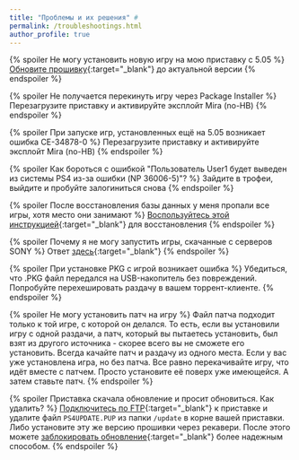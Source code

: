 ```yaml
---
title: "Проблемы и их решения" #
permalink: /troubleshootings.html
author_profile: true
---
```


{% spoiler Не могу установить новую игру на мою приставку с 5.05 %}
[Обновите прошивку](usb-aupdate){:target="_blank"} до актуальной версии
{% endspoiler %}

{% spoiler Не получается перекинуть игру через Package Installer %}
Перезагрузите приставку и активируйте эксплойт Mira (no-HB)
{% endspoiler %}

{% spoiler При запуске игр, установленных ещё на 5.05 возникает ошибка CE-34878-0 %}
Перезагрузите приставку и активируйте эксплойт Mira (no-HB)
{% endspoiler %}

{% spoiler Как бороться с ошибкой "Пользователь User1 будет выведен из системы PS4 из-за ошибки (NP 36006-5)"? %}
Зайдите в трофеи, выйдите и пробуйте залогиниться снова
{% endspoiler %}

{% spoiler После восстановления базы данных у меня пропали все игры, хотя место они занимают %}
[Воспользуйтесь этой инструкцией](https://4pda.ru/forum/index.php?s=&showtopic=885825&view=findpost&p=76994684){:target="_blank"} для восстановления 
{% endspoiler %}

{% spoiler Почему я не могу запустить игры, скачанные с серверов SONY %}
Ответ [здесь](https://vk.com/@jailbreakps4-chto-zhe-vse-taki-luchshe-hen-vs-mira-vs-henmira){:target="_blank"}
{% endspoiler %}

{% spoiler При установке PKG с игрой возникает ошибка %}
Убедиться, что .PKG файл передался на USB-накопитель без повреждений. Попробуйте перехешировать раздачу в вашем торрент-клиенте. 
{% endspoiler %}

{% spoiler Не могу установить патч на игру %}
Файл патча подходит только к той игре, с которой он делался. То есть, если вы установили игру с одной раздачи, а патч, который вы пытаетесь установить, был взят из другого источника - скорее всего вы не сможете его установить. Всегда качайте патч и раздачу из одного места. Если у вас уже установлена игра, но без патча. Все равно перекачивайте игру, что идёт вместе с патчем. Просто установите её поверх уже имеющейся. А затем ставьте патч.
{% endspoiler %}

{% spoiler Приставка скачала обновление и просит обновиться. Как удалить? %}
[Подключитесь по FTP](ftp){:target="_blank"} к приставке и удалите файл `PS4UPDATE.PUP` из папки `/update` в корне вашей приставки. Либо установите эту же версию прошивки через рекавери. После этого можете [заблокировать обновление](start-hen#%D1%87%D0%B0%D1%81%D1%82%D1%8C-ii---%D0%B1%D0%BB%D0%BE%D0%BA%D0%B8%D1%80%D0%BE%D0%B2%D0%B0%D0%BD%D0%B8%D0%B5-%D0%BE%D0%B1%D0%BD%D0%BE%D0%B2%D0%BB%D0%B5%D0%BD%D0%B8%D1%8F){:target="_blank"} более надежным способом.
{% endspoiler %}